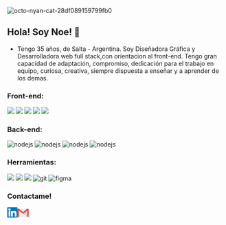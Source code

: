 
![octo-nyan-cat-28df089159799fb0](https://user-images.githubusercontent.com/97459559/179778704-c34de97a-c21c-4df9-9411-0ff812a85ae3.gif)
## Hola! Soy Noe! 👋
- Tengo 35 años, de Salta - Argentina. Soy Diseñadora Gráfica y Desarrolladora web full stack,con orientacion al front-end. Tengo gran capacidad de adaptación, compromiso, dedicación para el trabajo en equipo, curiosa, creativa, siempre dispuesta a enseñar y a aprender de los demas.
### Front-end:
<a src="https://www.javascript.com/"><img src="https://img.icons8.com/color/48/000000/javascript.png"/></a>
<a src="https://www.w3schools.com/css/"><img src="https://img.icons8.com/color/48/000000/css3.png"/></a>
<a src="https://www.w3schools.com/html/"><img src="https://img.icons8.com/color/48/000000/html-5.png"/></a>
<a src="https://reactjs.org/"><img src="https://img.icons8.com/color/48/000000/react-native.png"/></a>
<a src="https://getbootstrap.com/"><img src="https://img.icons8.com/color/48/000000/bootstrap.png"/></a>
### Back-end:
<a src=""><img alt="nodejs" height="30" width="40" src="https://cdn.jsdelivr.net/gh/devicons/devicon/icons/nodejs/nodejs-original.svg"/></a>
<a src=""><img alt="nodejs" height="30" width="40" src="https://cdn.jsdelivr.net/gh/devicons/devicon/icons/express/express-original.svg"/></a>
<a src=""><img alt="nodejs" height="30" width="40" src="https://www.vectorlogo.zone/logos/sequelizejs/sequelizejs-icon.svg"/></a>
<a src=""><img alt="nodejs" height="30" width="40" src="https://www.vectorlogo.zone/logos/postgresql/postgresql-icon.svg"/></a>

### Herramientas:
<a src="https://visualstudio.microsoft.com/"><img src="https://img.icons8.com/color/48/000000/visual-studio.png"/></a>
<a src="https://www.npmjs.com/"><img src="https://img.icons8.com/color/48/000000/npm.png"/></a>
<a src="https://github.com/"><img src="https://img.icons8.com/color/48/000000/github--v1.png"/></a>
<a src=""><img alt="git" height="40" width="50" src="https://cdn.jsdelivr.net/gh/devicons/devicon/icons/git/git-original.svg"/></a>
<a src=""><img alt="figma" height="40" width="50" src="https://cdn.jsdelivr.net/gh/devicons/devicon/icons/figma/figma-original.svg"/></a>
### Contactame!
<p align="center">
  <a href="https://www.linkedin.com/in/noelia-ingala/">
    <img align="left" alt="Hargun | Linkedin" width="24px" src="https://github.com/hargun79/hargun79/blob/master/Assets/Linkedin.svg" />
  </a>
  <a href="mailto:ingalanoelia@gmail.com">
    <img align="left" alt="Hargun | Gmail" width="26px" src="https://github.com/hargun79/hargun79/blob/master/Assets/Gmail.svg" />
  </a>
</p>
